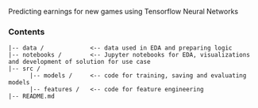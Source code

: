 Predicting earnings for new games using Tensorflow Neural Networks


### Contents

```
|-- data /             <-- data used in EDA and preparing logic
|-- notebooks /        <-- Jupyter notebooks for EDA, visualizations and development of solution for use case
|-- src /
      |-- models /     <-- code for training, saving and evaluating models
      |-- features /   <-- code for feature engineering
|-- README.md
```


